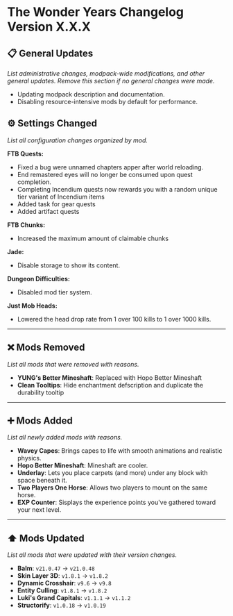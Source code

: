 # The Wonder Years Changelog Version X.X.X

## 📋 General Updates

*List administrative changes, modpack-wide modifications, and other general updates. Remove this section if no general changes were made.*

- Updating modpack description and documentation.
- Disabling resource-intensive mods by default for performance.

## ⚙️ Settings Changed

*List all configuration changes organized by mod.*

**FTB Quests:**

- Fixed a bug were unnamed chapters apper after world reloading.
- End remastered eyes will no longer be consumed upon quest completion.
- Completing Incendium quests now rewards you with a random unique tier variant of Incendium items
- Added task for gear quests
- Added artifact quests

**FTB Chunks:**

- Increased the maximum amount of claimable chunks

**Jade:**

- Disable storage to show its content.

**Dungeon Difficulties:**

- Disabled mod tier system.

**Just Mob Heads:**

- Lowered the head drop rate from 1 over 100 kills to 1 over 1000 kills.

---

## ❌ Mods Removed

*List all mods that were removed with reasons.*

- **YUNG's Better Mineshaft**: Replaced with Hopo Better Mineshaft
- **Clean Tooltips**: Hide enchantment defscription and duplicate the durability tooltip

---

## ➕ Mods Added

*List all newly added mods with reasons.*

- **Wavey Capes**: Brings capes to life with smooth animations and realistic physics.
- **Hopo Better Mineshaft**: Mineshaft are cooler.
- **Underlay**: Lets you place carpets (and more) under any block with space beneath it.
- **Two Players One Horse**: Allows two players to mount on the same horse.
- **EXP Counter**: Sisplays the experience points you've gathered toward your next level.

---

## ⬆️ Mods Updated

*List all mods that were updated with their version changes.*

- **Balm**: `v21.0.47` → `v21.0.48`
- **Skin Layer 3D**: `v1.8.1` → `v1.8.2`
- **Dynamic Crosshair**: `v9.6` → `v9.8`
- **Entity Culling**: `v1.8.1` → `v1.8.2`
- **Luki's Grand Capitals**: `v1.1.1` → `v1.1.2`
- **Structorify**: `v1.0.18` → `v1.0.19`
